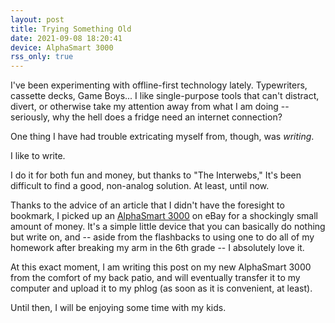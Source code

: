 ```yaml
---
layout: post
title: Trying Something Old
date: 2021-09-08 18:20:41
device: AlphaSmart 3000
rss_only: true
---
```

I've been experimenting with offline-first technology lately. Typewriters, cassette decks, Game Boys... I like single-purpose tools that can't distract, divert, or otherwise take my attention away from what I am doing -- seriously, why the hell does a fridge need an internet connection?

One thing I have had trouble extricating myself from, though, was *writing*.

I like to write.

I do it for both fun and money, but thanks to "The Interwebs," It's been difficult to find a good, non-analog solution. At least, until now.

Thanks to the advice of an article that I didn't have the foresight to bookmark, I picked up an [AlphaSmart 3000](https://en.wikipedia.org/wiki/AlphaSmart) on eBay for a shockingly small amount of money. It's a simple little device that you can basically do nothing but write on, and -- aside from the flashbacks to using one to do all of my homework after breaking my arm in the 6th grade -- I absolutely love it.

At this exact moment, I am writing this post on my new AlphaSmart 3000 from the comfort of my back patio, and will eventually transfer it to my computer and upload it to my phlog (as soon as it is convenient, at least).

Until then, I will be enjoying some time with my kids.
